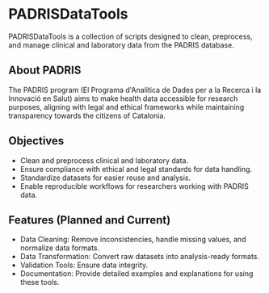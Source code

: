 # PADRISDataTools

PADRISDataTools is a collection of scripts designed to clean, preprocess, and manage clinical and laboratory data from the PADRIS database.

## About PADRIS
The PADRIS program (El Programa d'Analítica de Dades per a la Recerca i la Innovació en Salut) aims to make health data accessible for research purposes, aligning with legal and ethical frameworks while maintaining transparency towards the citizens of Catalonia.

## Objectives
- Clean and preprocess clinical and laboratory data.
- Ensure compliance with ethical and legal standards for data handling.
- Standardize datasets for easier reuse and analysis.
- Enable reproducible workflows for researchers working with PADRIS data.

## Features (Planned and Current)
- Data Cleaning: Remove inconsistencies, handle missing values, and normalize data formats.
- Data Transformation: Convert raw datasets into analysis-ready formats.
- Validation Tools: Ensure data integrity.
- Documentation: Provide detailed examples and explanations for using these tools.
